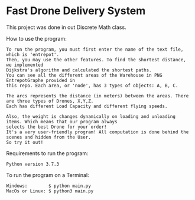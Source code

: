 # Fast Drone Delivery System

This project was done in out Discrete Math class.

How to use the program: 

    To run the program, you must first enter the name of the text file, which is 'entrepot'. 
    Then, you may use the other features. To find the shortest distance, we implemented 
    Dijkstra's algorithm and calculated the shortest paths. 
    You can see all the different areas of the Warehouse in PNG EntrepotGraphe provided in 
    this repo. Each area, or 'node', has 3 types of objects: A, B, C.
    
    The arcs represents the distance (in meters) between the areas. There are three types of Drones, X,Y,Z. 
    Each has different Load Capacity and different flying speeds.
    
    Also, the weight is changes dynamically on loading and unloading items. Which means that our program always 
    selects the best Drone for your order!
    It's a very user-friendly program! All computation is done behind the scenes and hidden from the User.
    So try it out!

Requirements to run the program:

    Python version 3.7.3

To run the program on a Terminal:

    Windows:        $ python main.py
    MacOs or Linux: $ python3 main.py

